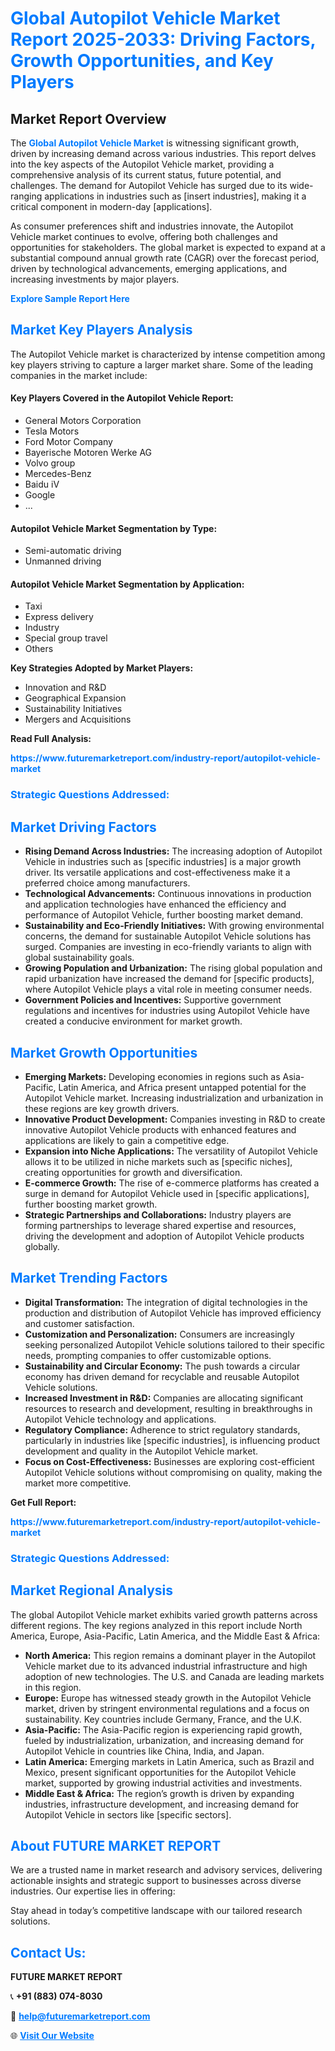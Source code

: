 <h1 style="color: #007BFF;">Global Autopilot Vehicle Market Report 2025-2033: Driving Factors, Growth Opportunities, and Key Players</h1>

<section id="overview">
<h2>Market Report Overview</h2>
<p>The <a href="https://www.futuremarketreport.com/industry-report/autopilot-vehicle-market" style="color: #007BFF; text-decoration: none;"><strong>Global Autopilot Vehicle Market</strong></a> is witnessing significant growth, driven by increasing demand across various industries. This report delves into the key aspects of the Autopilot Vehicle market, providing a comprehensive analysis of its current status, future potential, and challenges. The demand for Autopilot Vehicle has surged due to its wide-ranging applications in industries such as [insert industries], making it a critical component in modern-day [applications].</p>
<p>As consumer preferences shift and industries innovate, the Autopilot Vehicle market continues to evolve, offering both challenges and opportunities for stakeholders. The global market is expected to expand at a substantial compound annual growth rate (CAGR) over the forecast period, driven by technological advancements, emerging applications, and increasing investments by major players.</p>
</section>

<section id="overview">
<p><a href="https://www.futuremarketreport.com/request-sample/reportId=106078" style="color: #007BFF; text-decoration: none;"><strong>Explore Sample Report Here</strong></a></p>
</section>

<section id="key-players">
<h2 style="color: #007BFF;">Market Key Players Analysis</h2>
<p>The Autopilot Vehicle market is characterized by intense competition among key players striving to capture a larger market share. Some of the leading companies in the market include:</p>
<h4>Key Players Covered in the Autopilot Vehicle Report:</h4>
<ul><li>General Motors Corporation</li><li>Tesla Motors</li><li>Ford Motor Company</li><li>Bayerische Motoren Werke AG</li><li>Volvo group</li><li>Mercedes-Benz</li><li>Baidu iV</li><li>Google</li><li>...</li></ul>
<h4>Autopilot Vehicle Market Segmentation by Type:</h4>
<ul><li>Semi-automatic driving</li><li>Unmanned driving</li></ul>

<h4>Autopilot Vehicle Market Segmentation by Application:</h4>
<ul><li>Taxi</li><li>Express delivery</li><li>Industry</li><li>Special group travel</li><li>Others</li></ul>
<p><strong>Key Strategies Adopted by Market Players:</strong></p>
<ul>
<li>Innovation and R&D</li>
<li>Geographical Expansion</li>
<li>Sustainability Initiatives</li>
<li>Mergers and Acquisitions</li>
</ul>
</section>

<section>
<p><strong>Read Full Analysis: </strong></p><a href="https://www.futuremarketreport.com/industry-report/autopilot-vehicle-market" style="color: #007BFF; text-decoration: none;"><strong>https://www.futuremarketreport.com/industry-report/autopilot-vehicle-market</strong></a>
<h3 style="color: #007BFF;">Strategic Questions Addressed:</h3>
</section>

<section id="driving-factors">
<h2 style="color: #007BFF;">Market Driving Factors</h2>
<ul>
<li><strong>Rising Demand Across Industries:</strong> The increasing adoption of Autopilot Vehicle in industries such as [specific industries] is a major growth driver. Its versatile applications and cost-effectiveness make it a preferred choice among manufacturers.</li>
<li><strong>Technological Advancements:</strong> Continuous innovations in production and application technologies have enhanced the efficiency and performance of Autopilot Vehicle, further boosting market demand.</li>
<li><strong>Sustainability and Eco-Friendly Initiatives:</strong> With growing environmental concerns, the demand for sustainable Autopilot Vehicle solutions has surged. Companies are investing in eco-friendly variants to align with global sustainability goals.</li>
<li><strong>Growing Population and Urbanization:</strong> The rising global population and rapid urbanization have increased the demand for [specific products], where Autopilot Vehicle plays a vital role in meeting consumer needs.</li>
<li><strong>Government Policies and Incentives:</strong> Supportive government regulations and incentives for industries using Autopilot Vehicle have created a conducive environment for market growth.</li>
</ul>
</section>

<section id="growth-opportunities">
<h2 style="color: #007BFF;">Market Growth Opportunities</h2>
<ul>
<li><strong>Emerging Markets:</strong> Developing economies in regions such as Asia-Pacific, Latin America, and Africa present untapped potential for the Autopilot Vehicle market. Increasing industrialization and urbanization in these regions are key growth drivers.</li>
<li><strong>Innovative Product Development:</strong> Companies investing in R&D to create innovative Autopilot Vehicle products with enhanced features and applications are likely to gain a competitive edge.</li>
<li><strong>Expansion into Niche Applications:</strong> The versatility of Autopilot Vehicle allows it to be utilized in niche markets such as [specific niches], creating opportunities for growth and diversification.</li>
<li><strong>E-commerce Growth:</strong> The rise of e-commerce platforms has created a surge in demand for Autopilot Vehicle used in [specific applications], further boosting market growth.</li>
<li><strong>Strategic Partnerships and Collaborations:</strong> Industry players are forming partnerships to leverage shared expertise and resources, driving the development and adoption of Autopilot Vehicle products globally.</li>
</ul>
</section>

<section id="trending-factors">
<h2 style="color: #007BFF;">Market Trending Factors</h2>
<ul>
<li><strong>Digital Transformation:</strong> The integration of digital technologies in the production and distribution of Autopilot Vehicle has improved efficiency and customer satisfaction.</li>
<li><strong>Customization and Personalization:</strong> Consumers are increasingly seeking personalized Autopilot Vehicle solutions tailored to their specific needs, prompting companies to offer customizable options.</li>
<li><strong>Sustainability and Circular Economy:</strong> The push towards a circular economy has driven demand for recyclable and reusable Autopilot Vehicle solutions.</li>
<li><strong>Increased Investment in R&D:</strong> Companies are allocating significant resources to research and development, resulting in breakthroughs in Autopilot Vehicle technology and applications.</li>
<li><strong>Regulatory Compliance:</strong> Adherence to strict regulatory standards, particularly in industries like [specific industries], is influencing product development and quality in the Autopilot Vehicle market.</li>
<li><strong>Focus on Cost-Effectiveness:</strong> Businesses are exploring cost-efficient Autopilot Vehicle solutions without compromising on quality, making the market more competitive.</li>
</ul>
</section>

<section>
<p><strong>Get Full Report: </strong></p><a href="https://www.futuremarketreport.com/industry-report/autopilot-vehicle-market" style="color: #007BFF; text-decoration: none;"><strong>https://www.futuremarketreport.com/industry-report/autopilot-vehicle-market</strong></a>
<h3 style="color: #007BFF;">Strategic Questions Addressed:</h3>
</section>


<section id="regional-analysis">
<h2 style="color: #007BFF;">Market Regional Analysis</h2>
<p>The global Autopilot Vehicle market exhibits varied growth patterns across different regions. The key regions analyzed in this report include North America, Europe, Asia-Pacific, Latin America, and the Middle East & Africa:</p>
<ul>
<li><strong>North America:</strong> This region remains a dominant player in the Autopilot Vehicle market due to its advanced industrial infrastructure and high adoption of new technologies. The U.S. and Canada are leading markets in this region.</li>
<li><strong>Europe:</strong> Europe has witnessed steady growth in the Autopilot Vehicle market, driven by stringent environmental regulations and a focus on sustainability. Key countries include Germany, France, and the U.K.</li>
<li><strong>Asia-Pacific:</strong> The Asia-Pacific region is experiencing rapid growth, fueled by industrialization, urbanization, and increasing demand for Autopilot Vehicle in countries like China, India, and Japan.</li>
<li><strong>Latin America:</strong> Emerging markets in Latin America, such as Brazil and Mexico, present significant opportunities for the Autopilot Vehicle market, supported by growing industrial activities and investments.</li>
<li><strong>Middle East & Africa:</strong> The region’s growth is driven by expanding industries, infrastructure development, and increasing demand for Autopilot Vehicle in sectors like [specific sectors].</li>
</ul>
</section>

<footer>
<h2 style="color: #007BFF;">About FUTURE MARKET REPORT</h2>
<p>We are a trusted name in market research and advisory services, delivering actionable insights and strategic support to businesses across diverse industries. Our expertise lies in offering:</p>

<p>Stay ahead in today’s competitive landscape with our tailored research solutions.</p>

<h2 style="color: #007BFF;">Contact Us:</h2>
<p><strong>FUTURE MARKET REPORT</strong></p>
<p>📞 <strong>+91 (883) 074-8030</strong></p>
<p>📧 <strong><a href="mailto:help@futuremarketreport.com" style="color: #007BFF;">help@futuremarketreport.com</a></strong></p>
<p>🌐 <strong><a href="https://www.futuremarketreport.com/" style="color: #007BFF;">Visit Our Website</a></strong></p>
</footer>